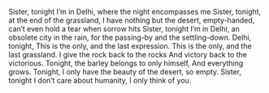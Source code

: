 Sister, tonight I’m in Delhi, where the night encompasses me
Sister, tonight, at the end of the grassland, I have nothing 
but the desert, empty-handed,
can’t even hold a tear when sorrow hits
Sister, tonight I’m in Delhi,
an obsolete city in the rain,
for the passing-by and the settling-down.
Delhi, tonight,
This is the only, and the last expression.
This is the only, and the last grassland.
I give the rock back to the rocks
And victory back to the victorious.
Tonight, the barley belongs to only himself,
And everything grows.
Tonight, I only have the beauty of the desert, so empty.
Sister, tonight I don’t care about humanity, I only think of you.
